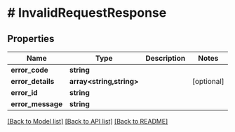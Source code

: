 # # InvalidRequestResponse

## Properties

Name | Type | Description | Notes
------------ | ------------- | ------------- | -------------
**error_code** | **string** |  |
**error_details** | **array<string,string>** |  | [optional]
**error_id** | **string** |  |
**error_message** | **string** |  |

[[Back to Model list]](../../README.md#models) [[Back to API list]](../../README.md#endpoints) [[Back to README]](../../README.md)
